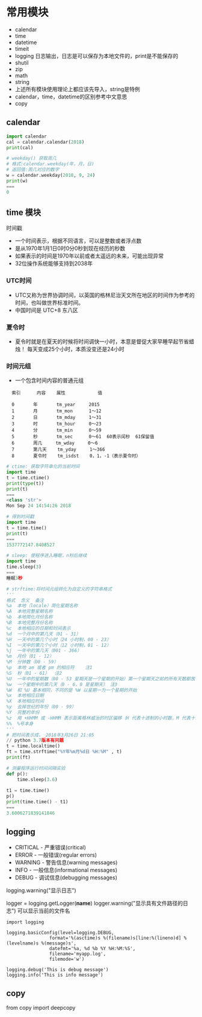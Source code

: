 
# 常用模块

- calendar
- time
- datetime
- timeit
- logging 日志输出，日志是可以保存为本地文件的，print是不能保存的
- shutil
- zip
- math
- string
- 上述所有模块使用理论上都应该先导入，string是特例
- calendar，time，datetime的区别参考中文意思
- copy
  
## calendar

```python
import calendar
cal = calendar.calendar(2018)
print(cal)
```

```python
# weekday() 获取周几
# 格式:calendar.weekday(年，月，日)
# 返回值:周几对应的数字
w = calendar.weekday(2018, 9, 24)
print(w)
===
0
```

## time 模块

时间戳

- 一个时间表示，根据不同语言，可以是整数或者浮点数
- 是从1970年1月1日0时0分0秒到现在经历的秒数
- 如果表示的时间是1970年以前或者太遥远的未来，可能出现异常
- 32位操作系统能够支持到2038年

### UTC时间

- UTC又称为世界协调时间，以英国的格林尼治天文所在地区的时间作为参考的时间，也叫做世界标准时间。
- 中国时间是 UTC+8 东八区
  
### 夏令时

- 夏令时就是在夏天的时候将时间调快一小时，本意是督促大家早睡早起节省蜡烛！ 每天变成25个小时，本质没变还是24小时

### 时间元组

- 一个包含时间内容的普通元组

```
  索引      内容    属性            值

  0       年       tm_year     2015
  1       月       tm_mon      1～12
  2       日       tm_mday     1～31
  3       时       tm_hour     0～23
  4       分       tm_min      0～59
  5       秒       tm_sec      0～61  60表示闰秒  61保留值
  6       周几     tm_wday     0～6
  7       第几天    tm_yday     1～366
  8       夏令时    tm_isdst    0，1，-1（表示夏令时）
```

```python
# ctime: 获取字符串化的当前时间
import time
t = time.ctime()
print(type(t))
print(t)
===
<class 'str'>
Mon Sep 24 14:54:26 2018
```

```python
# 得到时间戳
import time
t = time.time()
print(t)
===
1537772147.8408527
```

```python
# sleep: 使程序进入睡眠，n秒后继续
import time
time.sleep(3)
===
睡眠3秒
```

```python
# strftime:将时间元组转化为自定义的字符串格式
'''
格式  含义  备注
%a  本地（locale）简化星期名称    
%A  本地完整星期名称    
%b  本地简化月份名称    
%B  本地完整月份名称    
%c  本地相应的日期和时间表示    
%d  一个月中的第几天（01 - 31）   
%H  一天中的第几个小时（24 小时制，00 - 23）   
%I  一天中的第几个小时（12 小时制，01 - 12）   
%j  一年中的第几天（001 - 366）  
%m  月份（01 - 12） 
%M  分钟数（00 - 59）    
%p  本地 am 或者 pm 的相应符    注1
%S  秒（01 - 61）  注2
%U  一年中的星期数（00 - 53 星期天是一个星期的开始）第一个星期天之前的所有天数都放在第 0 周   注3
%w  一个星期中的第几天（0 - 6，0 是星期天） 注3
%W  和 %U 基本相同，不同的是 %W 以星期一为一个星期的开始  
%x  本地相应日期  
%X  本地相应时间  
%y  去掉世纪的年份（00 - 99）    
%Y  完整的年份   
%z  用 +HHMM 或 -HHMM 表示距离格林威治的时区偏移（H 代表十进制的小时数，M 代表十进制的分钟数）      
%%  %号本身
'''
# 把时间表示成， 2018年3月26日 21:05
// python 3.7版本有问题
t = time.localtime()
ft = time.strftime("%Y年%m月%d日 %H:%M" , t)
print(ft)
```

```python
# 测量程序运行时间间隔实验
def p():
    time.sleep(3.6)
    
t1 = time.time()
p()
print(time.time() - t1)
===
3.6006271839141846
```

## logging

- CRITICAL - 严重错误(critical)
- ERROR - 一般错误(regular errors)
- WARNING - 警告信息(warning messages)
- INFO - 一般信息(informational messages)
- DEBUG - 调试信息(debugging messages)

logging.warning("显示日志")

logger = logging.getLogger(__name__)
logger.warning("显示具有文件路径的日志")  可以显示当前的文件名

```
import logging

logging.basicConfig(level=logging.DEBUG,
                format='%(asctime)s %(filename)s[line:%(lineno)d] %(levelname)s %(message)s',
                datefmt='%a, %d %b %Y %H:%M:%S',
                filename='myapp.log',
                filemode='w')
    
logging.debug('This is debug message')
logging.info('This is info message')
```

## copy

from copy import deepcopy

